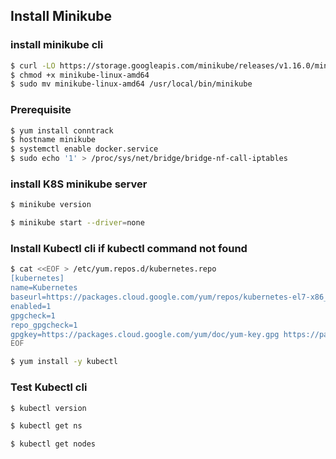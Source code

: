 ## Install Minikube

### install minikube cli
```bash
$ curl -LO https://storage.googleapis.com/minikube/releases/v1.16.0/minikube-linux-amd64
$ chmod +x minikube-linux-amd64
$ sudo mv minikube-linux-amd64 /usr/local/bin/minikube
```
### Prerequisite 
```bash
$ yum install conntrack
$ hostname minikube
$ systemctl enable docker.service
$ sudo echo '1' > /proc/sys/net/bridge/bridge-nf-call-iptables

```

### install K8S minikube server
```bash
$ minikube version

$ minikube start --driver=none
```
### Install Kubectl cli if kubectl command not found
```bash
$ cat <<EOF > /etc/yum.repos.d/kubernetes.repo
[kubernetes]
name=Kubernetes
baseurl=https://packages.cloud.google.com/yum/repos/kubernetes-el7-x86_64
enabled=1
gpgcheck=1
repo_gpgcheck=1
gpgkey=https://packages.cloud.google.com/yum/doc/yum-key.gpg https://packages.cloud.google.com/yum/doc/rpm-package-key.gpg
EOF

$ yum install -y kubectl
```

### Test Kubectl cli
```bash
$ kubectl version

$ kubectl get ns

$ kubectl get nodes
```
